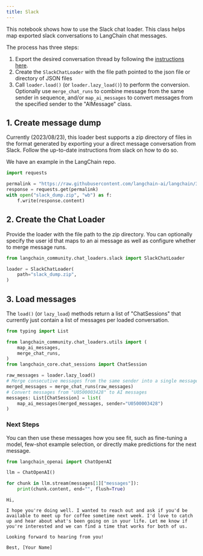 ```yaml
---
title: Slack
---
```


This notebook shows how to use the Slack chat loader. This class helps map exported slack conversations to LangChain chat messages.

The process has three steps:

1. Export the desired conversation thread by following the [instructions here](https://slack.com/help/articles/1500001548241-Request-to-export-all-conversations).
2. Create the `SlackChatLoader` with the file path pointed to the json file or directory of JSON files
3. Call `loader.load()` (or `loader.lazy_load()`) to perform the conversion. Optionally use `merge_chat_runs` to combine message from the same sender in sequence, and/or `map_ai_messages` to convert messages from the specified sender to the "AIMessage" class.

## 1. Create message dump

Currently (2023/08/23), this loader best supports a zip directory of files in the format generated by exporting your a direct message conversation from Slack. Follow the up-to-date instructions from slack on how to do so.

We have an example in the LangChain repo.

```python
import requests

permalink = "https://raw.githubusercontent.com/langchain-ai/langchain/342087bdfa3ac31d622385d0f2d09cf5e06c8db3/libs/langchain/tests/integration_tests/examples/slack_export.zip"
response = requests.get(permalink)
with open("slack_dump.zip", "wb") as f:
    f.write(response.content)
```

## 2. Create the Chat Loader

Provide the loader with the file path to the zip directory. You can optionally specify the user id that maps to an ai message as well as configure whether to merge message runs.

```python
from langchain_community.chat_loaders.slack import SlackChatLoader
```

```python
loader = SlackChatLoader(
    path="slack_dump.zip",
)
```

## 3. Load messages

The `load()` (or `lazy_load`) methods return a list of "ChatSessions" that currently just contain a list of messages per loaded conversation.

```python
from typing import List

from langchain_community.chat_loaders.utils import (
    map_ai_messages,
    merge_chat_runs,
)
from langchain_core.chat_sessions import ChatSession

raw_messages = loader.lazy_load()
# Merge consecutive messages from the same sender into a single message
merged_messages = merge_chat_runs(raw_messages)
# Convert messages from "U0500003428" to AI messages
messages: List[ChatSession] = list(
    map_ai_messages(merged_messages, sender="U0500003428")
)
```

### Next Steps

You can then use these messages how you see fit, such as fine-tuning a model, few-shot example selection, or directly make predictions for the next message.

```python
from langchain_openai import ChatOpenAI

llm = ChatOpenAI()

for chunk in llm.stream(messages[1]["messages"]):
    print(chunk.content, end="", flush=True)
```

```output
Hi, 

I hope you're doing well. I wanted to reach out and ask if you'd be available to meet up for coffee sometime next week. I'd love to catch up and hear about what's been going on in your life. Let me know if you're interested and we can find a time that works for both of us. 

Looking forward to hearing from you!

Best, [Your Name]
```
